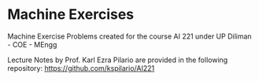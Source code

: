 # Machine Exercises
Machine Exercise Problems created for the course AI 221 under UP Diliman - COE - MEngg

Lecture Notes by Prof. Karl Ezra Pilario are provided in the following repository:
https://github.com/kspilario/AI221

